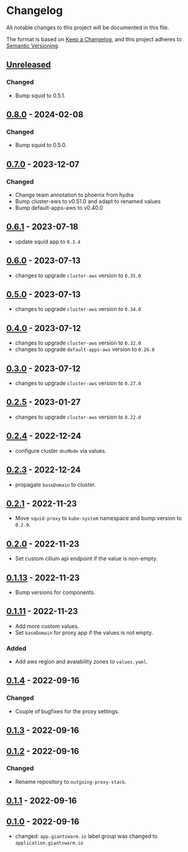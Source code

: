 # Changelog

All notable changes to this project will be documented in this file.

The format is based on [Keep a Changelog](https://keepachangelog.com/en/1.0.0/),
and this project adheres to [Semantic Versioning](https://semver.org/spec/v2.0.0.html).

## [Unreleased]

### Changed

- Bump squid to 0.5.1.

## [0.8.0] - 2024-02-08

### Changed

- Bump squid to 0.5.0.

## [0.7.0] - 2023-12-07

### Changed

- Change team annotation to phoenix from hydra
- Bump cluster-aws to v0.51.0 and adapt to renamed values
- Bump default-apps-aws to v0.40.0

## [0.6.1] - 2023-07-18

- update squid app to `0.3.4`

## [0.6.0] - 2023-07-13

- changes to upgrade `cluster-aws` version to `0.35.0`

## [0.5.0] - 2023-07-13

- changes to upgrade `cluster-aws` version to `0.34.0`

## [0.4.0] - 2023-07-12

- changes to upgrade `cluster-aws` version to `0.32.0`
- changes to upgrade `default-apps-aws` version to `0.26.0`

## [0.3.0] - 2023-07-12

- changes to upgrade `cluster-aws` version to `0.27.0`

## [0.2.5] - 2023-01-27

- changes to upgrade `cluster-aws` version to `0.22.0`

## [0.2.4] - 2022-12-24

- configure cluster `dnsMode` via values.

## [0.2.3] - 2022-12-24

- propagate `baseDomain` to cluster.

## [0.2.1] - 2022-11-23

- Move `squid-proxy` to `kube-system` namespace and bump version to `0.2.0`.

## [0.2.0] - 2022-11-23

- Set custom cilium api endpoint if the value is non-empty.

## [0.1.13] - 2022-11-23

- Bump versions for components.

## [0.1.11] - 2022-11-23

- Add more custom values.
- Set `baseDomain` for proxy app if the values is not empty.

### Added

- Add aws region and avaiability zones to `values.yaml`.

## [0.1.4] - 2022-09-16

### Changed

- Couple of bugfixes for the proxy settings.

## [0.1.3] - 2022-09-16

## [0.1.2] - 2022-09-16

### Changed

- Rename repository to `outgoing-proxy-stack`.

## [0.1.1] - 2022-09-16

## [0.1.0] - 2022-09-16

- changed: `app.giantswarm.io` label group was changed to `application.giantswarm.io`

[Unreleased]: https://github.com/giantswarm/outgoing-proxy-stack/compare/v0.8.0...HEAD
[0.8.0]: https://github.com/giantswarm/outgoing-proxy-stack/compare/v0.7.0...v0.8.0
[0.7.0]: https://github.com/giantswarm/outgoing-proxy-stack/compare/v0.6.1...v0.7.0
[0.6.1]: https://github.com/giantswarm/outgoing-proxy-stack/compare/v0.6.0...v0.6.1
[0.6.0]: https://github.com/giantswarm/outgoing-proxy-stack/compare/v0.5.0...v0.6.0
[0.5.0]: https://github.com/giantswarm/outgoing-proxy-stack/compare/v0.4.0...v0.5.0
[0.4.0]: https://github.com/giantswarm/outgoing-proxy-stack/compare/v0.3.0...v0.4.0
[0.3.0]: https://github.com/giantswarm/outgoing-proxy-stack/compare/v0.2.5...v0.3.0
[0.2.5]: https://github.com/giantswarm/outgoing-proxy-stack/compare/v0.2.4...v0.2.5
[0.2.4]: https://github.com/giantswarm/outgoing-proxy-stack/compare/v0.2.3...v0.2.4
[0.2.3]: https://github.com/giantswarm/outgoing-proxy-stack/compare/v0.2.2...v0.2.3
[0.2.2]: https://github.com/giantswarm/outgoing-proxy-stack/compare/v0.2.1...v0.2.2
[0.2.1]: https://github.com/giantswarm/outgoing-proxy-stack/compare/v0.2.0...v0.2.1
[0.2.0]: https://github.com/giantswarm/outgoing-proxy-stack/compare/v0.1.13...v0.2.0
[0.1.13]: https://github.com/giantswarm/outgoing-proxy-stack/compare/v0.1.11...v0.1.13
[0.1.11]: https://github.com/giantswarm/outgoing-proxy-stack/compare/v0.1.10...v0.1.11
[0.1.10]: https://github.com/giantswarm/outgoing-proxy-stack/compare/v0.1.9...v0.1.10
[0.1.9]: https://github.com/giantswarm/outgoing-proxy-stack/compare/v0.1.8...v0.1.9
[0.1.8]: https://github.com/giantswarm/outgoing-proxy-stack/compare/v0.1.7...v0.1.8
[0.1.7]: https://github.com/giantswarm/outgoing-proxy-stack/compare/v0.1.6...v0.1.7
[0.1.6]: https://github.com/giantswarm/outgoing-proxy-stack/compare/v0.1.5...v0.1.6
[0.1.5]: https://github.com/giantswarm/outgoing-proxy-stack/compare/v0.1.4...v0.1.5
[0.1.4]: https://github.com/giantswarm/outgoing-proxy-stack/compare/v0.1.3...v0.1.4
[0.1.3]: https://github.com/giantswarm/outgoing-proxy-stack/compare/v0.1.2...v0.1.3
[0.1.2]: https://github.com/giantswarm/outgoing-proxy-stack/compare/v0.1.1...v0.1.2
[0.1.1]: https://github.com/giantswarm/outgoing-proxy-stack/compare/v0.1.0...v0.1.1
[0.1.0]: https://github.com/giantswarm/outgoing-proxy-stack/releases/tag/v0.1.0
